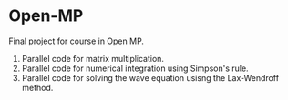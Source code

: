# Open-MP

Final project for course in Open MP. 

1. Parallel code for matrix multiplication.
2. Parallel code for numerical integration using Simpson's rule.
3. Parallel code for solving the wave equation usisng the Lax-Wendroff method.

